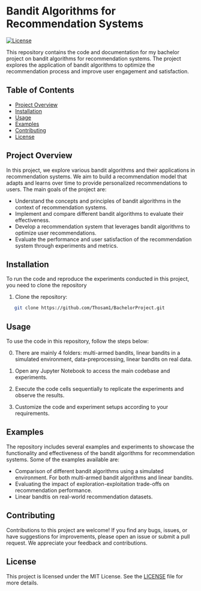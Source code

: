 # Bandit Algorithms for Recommendation Systems

[![License](https://img.shields.io/badge/license-MIT-blue.svg)](LICENSE)

This repository contains the code and documentation for my bachelor project on bandit algorithms for recommendation systems. The project explores the application of bandit algorithms to optimize the recommendation process and improve user engagement and satisfaction.

## Table of Contents

- [Project Overview](#project-overview)
- [Installation](#installation)
- [Usage](#usage)
- [Examples](#examples)
- [Contributing](#contributing)
- [License](#license)

## Project Overview

In this project, we explore various bandit algorithms and their applications in recommendation systems. We aim to build a recommendation model that adapts and learns over time to provide personalized recommendations to users. The main goals of the project are:

- Understand the concepts and principles of bandit algorithms in the context of recommendation systems.
- Implement and compare different bandit algorithms to evaluate their effectiveness.
- Develop a recommendation system that leverages bandit algorithms to optimize user recommendations.
- Evaluate the performance and user satisfaction of the recommendation system through experiments and metrics.

## Installation

To run the code and reproduce the experiments conducted in this project, you need to clone the repository

1. Clone the repository:
```bash
   git clone https://github.com/Thosam1/BachelorProject.git
```  

## Usage

To use the code in this repository, follow the steps below:

0. There are mainly 4 folders: multi-armed bandits, linear bandits in a simulated environment, data-preprocessing, linear bandits on real data.

1. Open any Jupyter Notebook to access the main codebase and experiments.

2. Execute the code cells sequentially to replicate the experiments and observe the results.

3. Customize the code and experiment setups according to your requirements.

## Examples

The repository includes several examples and experiments to showcase the functionality and effectiveness of the bandit algorithms for recommendation systems. Some of the examples available are:

- Comparison of different bandit algorithms using a simulated environment. For both multi-armed bandit algorithms and linear bandits.
- Evaluating the impact of exploration-exploitation trade-offs on recommendation performance.
- Linear bandtis on real-world recommendation datasets.

## Contributing

Contributions to this project are welcome! If you find any bugs, issues, or have suggestions for improvements, please open an issue or submit a pull request. We appreciate your feedback and contributions.

## License

This project is licensed under the MIT License. See the [LICENSE](LICENSE) file for more details.
